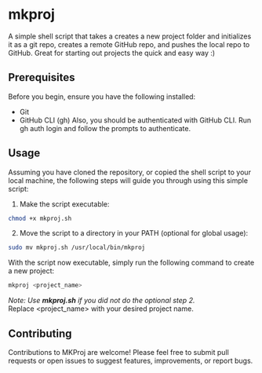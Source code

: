 # mkproj

A simple shell script that takes a creates a new project folder and initializes it as a git repo, creates a remote GitHub repo, and pushes the local repo to GitHub. Great for starting out projects the quick and easy way :)

## Prerequisites
Before you begin, ensure you have the following installed:
* Git
* GitHub CLI (gh)
Also, you should be authenticated with GitHub CLI. Run gh auth login and follow the prompts to authenticate.

## Usage
Assuming you have cloned the repository, or copied the shell script to your local machine, the following steps will guide you through using this simple script:
1. Make the script executable:
```sh
chmod +x mkproj.sh
```
2. Move the script to a directory in your PATH (optional for global usage):
```sh
sudo mv mkproj.sh /usr/local/bin/mkproj
```

With the script now executable, simply run the following command to create a new project:
```sh
mkproj <project_name>
```
_Note: Use __mkproj.sh__ if you did not do the optional step 2._    
Replace <project_name> with your desired project name.

## Contributing
Contributions to MKProj are welcome! Please feel free to submit pull requests or open issues to suggest features, improvements, or report bugs. 
